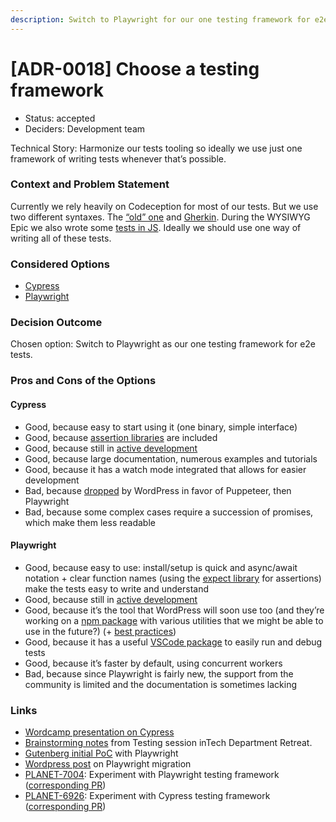 ```yaml
---
description: Switch to Playwright for our one testing framework for e2e tests.
---
```


# \[ADR-0018] Choose a testing framework

* Status: accepted
* Deciders: Development team

Technical Story: Harmonize our tests tooling so ideally we use just one framework of writing tests whenever that’s possible.

### Context and Problem Statement

Currently we rely heavily on Codeception for most of our tests. But we use two different syntaxes. The [“old” one](https://github.com/greenpeace/planet4-master-theme/blob/07cbb03e9507f3bb13a5beddcb5ddba4aa9cefae/tests/acceptance/ActPageCept.php) and [Gherkin](https://github.com/greenpeace/planet4-master-theme/blob/07cbb03e9507f3bb13a5beddcb5ddba4aa9cefae/tests/acceptance/editor.feature). During the WYSIWYG Epic we also wrote some [tests in JS](https://github.com/greenpeace/planet4-plugin-gutenberg-blocks/tree/a50b1e319e0b651a97b53ca1beee77f9752e34ce/tests/js). Ideally we should use one way of writing all of these tests.

### Considered Options

* [Cypress](https://www.cypress.io/)
* [Playwright](https://playwright.dev/)

### Decision Outcome

Chosen option: Switch to Playwright as our one testing framework for e2e tests.

### Pros and Cons of the Options

#### Cypress

* Good, because easy to start using it (one binary, simple interface)
* Good, because [assertion libraries](https://docs.cypress.io/guides/references/assertions) are included
* Good, because still in [active development](https://github.com/cypress-io/cypress)
* Good, because large documentation, numerous examples and tutorials
* Good, because it has a watch mode integrated that allows for easier development
* Bad, because [dropped](https://github.com/WordPress/gutenberg/issues/38851) by WordPress in favor of Puppeteer, then Playwright
* Bad, because some complex cases require a succession of promises, which make them less readable

#### Playwright

* Good, because easy to use: install/setup is quick and async/await notation + clear function names (using the [expect library](https://playwright.dev/docs/test-assertions) for assertions) make the tests easy to write and understand
* Good, because still in [active development](https://github.com/microsoft/playwright/)
* Good, because it’s the tool that WordPress will soon use too (and they’re working on a [npm package](https://github.com/WordPress/gutenberg/tree/trunk/packages/e2e-test-utils-playwright) with various utilities that we might be able to use in the future?) (+ [best practices](https://github.com/WordPress/gutenberg/pull/38570))
* Good, because it has a useful [VSCode package](https://marketplace.visualstudio.com/items?itemName=ms-playwright.playwright) to easily run and debug tests
* Good, because it’s faster by default, using concurrent workers
* Bad, because since Playwright is fairly new, the support from the community is limited and the documentation is sometimes lacking

### Links

* [Wordcamp presentation on Cypress](https://docs.google.com/presentation/d/1rKSy1ZNuC8P1-JcGQi1mu\_t4SZ2IkW7FVeQZzfgNZoo)
* [Brainstorming notes](https://jira.greenpeace.org/secure/attachment/34149/34149\_retreat-notes.jpg) from Testing session inTech Department Retreat.
* [Gutenberg initial PoC](https://github.com/WordPress/gutenberg/pull/34089) with Playwright
* [Wordpress post](https://make.wordpress.org/core/2022/03/23/migrating-wordpress-e2e-tests-to-playwright/) on Playwright migration
* [PLANET-7004](https://jira.greenpeace.org/browse/PLANET-7004): Experiment with Playwright testing framework ([corresponding PR](https://github.com/greenpeace/planet4-master-theme/pull/1873))
* [PLANET-6926](https://jira.greenpeace.org/browse/PLANET-6926): Experiment with Cypress testing framework ([corresponding PR](https://github.com/greenpeace/planet4-master-theme/pull/1867))
